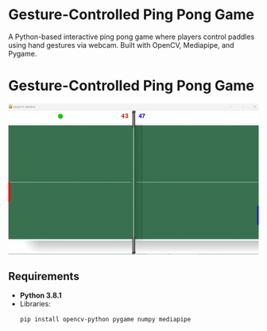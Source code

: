 # Gesture-Controlled Ping Pong Game

A Python-based interactive ping pong game where players control paddles using hand gestures via webcam. Built with OpenCV, Mediapipe, and Pygame.

# Gesture-Controlled Ping Pong Game

<p align="center">
  <img src="plingplong.jpg" width="600" alt="Game Preview">
</p>

## Requirements

- **Python 3.8.1**
- Libraries:
  ```bash
  pip install opencv-python pygame numpy mediapipe
